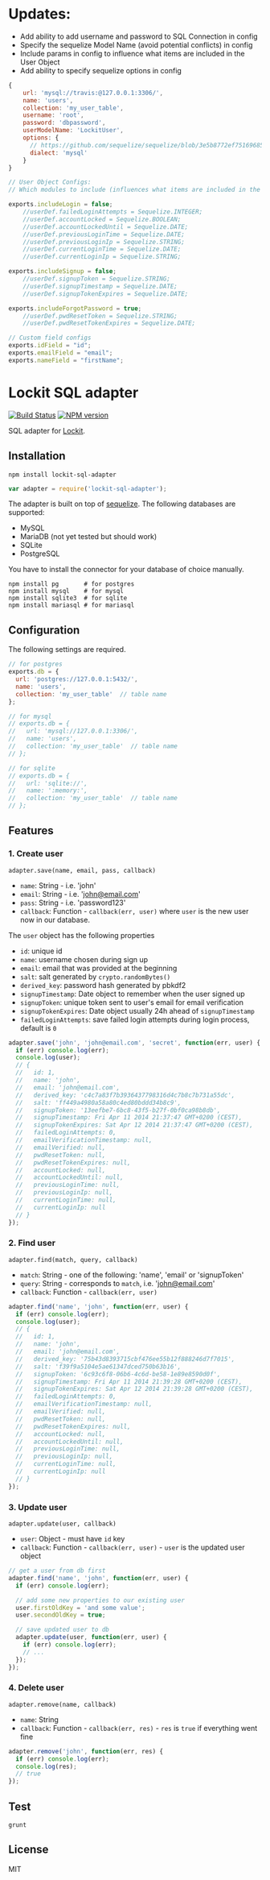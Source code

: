 # Updates:
  - Add ability to add username and password to SQL Connection in config
  - Specify the sequelize Model Name (avoid potential conflicts) in config
  - Include params in config to influence what items are included in the User Object
  - Add ability to specify sequelize options in config
```js
{
    url: 'mysql://travis:@127.0.0.1:3306/',
    name: 'users',
    collection: 'my_user_table',
    username: 'root',
    password: 'dbpassword',
    userModelName: 'LockitUser',
    options: {
      // https://github.com/sequelize/sequelize/blob/3e5b8772ef75169685fc96024366bca9958fee63/lib/sequelize.js#L91
      dialect: 'mysql'
    }
}
```

```js
// User Object Configs:
// Which modules to include (influences what items are included in the SQL user model)

exports.includeLogin = false;
    //userDef.failedLoginAttempts = Sequelize.INTEGER;
    //userDef.accountLocked = Sequelize.BOOLEAN;
    //userDef.accountLockedUntil = Sequelize.DATE;
    //userDef.previousLoginTime = Sequelize.DATE;
    //userDef.previousLoginIp = Sequelize.STRING;
    //userDef.currentLoginTime = Sequelize.DATE;
    //userDef.currentLoginIp = Sequelize.STRING;

exports.includeSignup = false;
    //userDef.signupToken = Sequelize.STRING;
    //userDef.signupTimestamp = Sequelize.DATE;
    //userDef.signupTokenExpires = Sequelize.DATE;

exports.includeForgotPassword = true;
    //userDef.pwdResetToken = Sequelize.STRING;
    //userDef.pwdResetTokenExpires = Sequelize.DATE;

// Custom field configs
exports.idField = "id";
exports.emailField = "email";
exports.nameField = "firstName";
```

# Lockit SQL adapter

[![Build Status](https://travis-ci.org/zemirco/lockit-sql-adapter.svg?branch=master)](https://travis-ci.org/zemirco/lockit-sql-adapter) [![NPM version](https://badge.fury.io/js/lockit-sql-adapter.svg)](http://badge.fury.io/js/lockit-sql-adapter)

SQL adapter for [Lockit](https://github.com/zemirco/lockit).

## Installation

`npm install lockit-sql-adapter`

```js
var adapter = require('lockit-sql-adapter');
```

The adapter is built on top of [sequelize](http://sequelizejs.com/).
The following databases are supported:

 - MySQL
 - MariaDB (not yet tested but should work)
 - SQLite
 - PostgreSQL

You have to install the connector for your database of choice manually.

```
npm install pg       # for postgres
npm install mysql    # for mysql
npm install sqlite3  # for sqlite
npm install mariasql # for mariasql
```

## Configuration

The following settings are required.

```js
// for postgres
exports.db = {
  url: 'postgres://127.0.0.1:5432/',
  name: 'users',
  collection: 'my_user_table'  // table name
};

// for mysql
// exports.db = {
//   url: 'mysql://127.0.0.1:3306/',
//   name: 'users',
//   collection: 'my_user_table'  // table name
// };

// for sqlite
// exports.db = {
//   url: 'sqlite://',
//   name: ':memory:',
//   collection: 'my_user_table'  // table name
// };
```

## Features

### 1. Create user

`adapter.save(name, email, pass, callback)`

 - `name`: String - i.e. 'john'
 - `email`: String - i.e. 'john@email.com'
 - `pass`: String - i.e. 'password123'
 - `callback`: Function - `callback(err, user)` where `user` is the new user now in our database.

The `user` object has the following properties

 - `id`: unique id
 - `name`: username chosen during sign up
 - `email`: email that was provided at the beginning
 - `salt`: salt generated by `crypto.randomBytes()`
 - `derived_key`: password hash generated by pbkdf2
 - `signupTimestamp`: Date object to remember when the user signed up
 - `signupToken`: unique token sent to user's email for email verification
 - `signupTokenExpires`: Date object usually 24h ahead of `signupTimestamp`
 - `failedLoginAttempts`: save failed login attempts during login process, default is `0`

```js
adapter.save('john', 'john@email.com', 'secret', function(err, user) {
  if (err) console.log(err);
  console.log(user);
  // {
  //   id: 1,
  //   name: 'john',
  //   email: 'john@email.com',
  //   derived_key: 'c4c7a83f7b3936437798316d4c7b8c7b731a55dc',
  //   salt: 'ff449a4980a58a80c4ed80bddd34b8c9',
  //   signupToken: '13eefbe7-6bc8-43f5-b27f-0bf0ca98b8db',
  //   signupTimestamp: Fri Apr 11 2014 21:37:47 GMT+0200 (CEST),
  //   signupTokenExpires: Sat Apr 12 2014 21:37:47 GMT+0200 (CEST),
  //   failedLoginAttempts: 0,
  //   emailVerificationTimestamp: null,
  //   emailVerified: null,
  //   pwdResetToken: null,
  //   pwdResetTokenExpires: null,
  //   accountLocked: null,
  //   accountLockedUntil: null,
  //   previousLoginTime: null,
  //   previousLoginIp: null,
  //   currentLoginTime: null,
  //   currentLoginIp: null
  // }
});
```

### 2. Find user

`adapter.find(match, query, callback)`

 - `match`: String - one of the following: 'name', 'email' or 'signupToken'
 - `query`: String - corresponds to `match`, i.e. 'john@email.com'
 - `callback`:  Function - `callback(err, user)`

```js
adapter.find('name', 'john', function(err, user) {
  if (err) console.log(err);
  console.log(user);
  // {
  //   id: 1,
  //   name: 'john',
  //   email: 'john@email.com',
  //   derived_key: '75b43d8393715cbf476ee55b12f888246d7f7015',
  //   salt: 'f39f9a5104e5ae61347dced750b63b16',
  //   signupToken: '6c93c6f8-06b6-4c6d-be58-1e89e8590d0f',
  //   signupTimestamp: Fri Apr 11 2014 21:39:28 GMT+0200 (CEST),
  //   signupTokenExpires: Sat Apr 12 2014 21:39:28 GMT+0200 (CEST),
  //   failedLoginAttempts: 0,
  //   emailVerificationTimestamp: null,
  //   emailVerified: null,
  //   pwdResetToken: null,
  //   pwdResetTokenExpires: null,
  //   accountLocked: null,
  //   accountLockedUntil: null,
  //   previousLoginTime: null,
  //   previousLoginIp: null,
  //   currentLoginTime: null,
  //   currentLoginIp: null
  // }
});
```

### 3. Update user

`adapter.update(user, callback)`

 - `user`: Object - must have `id` key
 - `callback`: Function - `callback(err, user)` - `user` is the updated user object

```js
// get a user from db first
adapter.find('name', 'john', function(err, user) {
  if (err) console.log(err);

  // add some new properties to our existing user
  user.firstOldKey = 'and some value';
  user.secondOldKey = true;

  // save updated user to db
  adapter.update(user, function(err, user) {
    if (err) console.log(err);
    // ...
  });
});
```

### 4. Delete user

`adapter.remove(name, callback)`

 - `name`: String
 - `callback`: Function - `callback(err, res)` - `res` is `true` if everything went fine

```js
adapter.remove('john', function(err, res) {
  if (err) console.log(err);
  console.log(res);
  // true
});
```

## Test

`grunt`

## License

MIT
